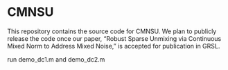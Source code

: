 # CMNSU

This repository contains the source code for CMNSU. We plan to publicly release the code once our paper, “Robust Sparse Unmixing via Continuous Mixed Norm to Address Mixed Noise,” is accepted for publication in GRSL.

run demo_dc1.m and demo_dc2.m


